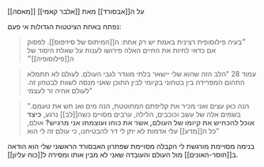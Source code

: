 [[מאסה]] על ה[[אבסורד]] מאת [[אלבר קאמי]]

נפתח באחת הציטטות הגדולות אי פעם:
> ״בעיה פילוסופית רצינית באמת יש רק אחת: ה[[המיתוס של סיזיפוס]].
> לפסוק אם כדאי לחיות את החיים האלה פירושו לענות על שאלת היסוד של ה[[פילוסופיה]]״

> עמוד 28
> "הלב הזה שהוא שלי יישאר בלתי מוגדר לגבי העולם. לעולם לא תתמלא התהום המפרידה בין בטחוני בקיומי לבין  התוכן שאני מנסה לשוות לבטחון זה. לעולם אהיה זר לעצמי"

>"הנה כאן עצים ואני מכיר את קליפתם המחוטטת, 
>הנה מים ואנ חש את טעמם. בשמים אלה של עשב וכוכבים, הלילה, 
>ערבים מסויים כשה[[לב]] נרגע,
>**כיצד אוכל להכחיש את קיומו של העולם, אשר את כוחו ועוצמתו אני מרגיש?**
>אולם, כל ה[[מדע]] עלי אדמות לא יתן לי דר להבטיחנו, כי עולם זה לי הוא"

בנימה מסויימת מורגשת לי הקבלה מסויימת שפתרון האבסורד הראשוני שלי הוא הודאה ב[[חוסר-האונים]] מול העולם והעובדה שאני לא מבין אותו ומסירה ל[[כוח עליון]]. 